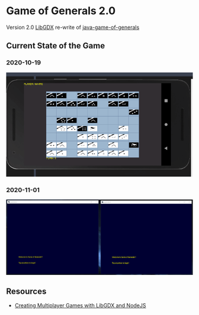# Game of Generals 2.0

Version 2.0 [LibGDX](https://libgdx.badlogicgames.com/) re-write of
[java-game-of-generals](https://github.com/marklcrns/java-game-of-generals)

## Current State of the Game

### 2020-10-19

![2020-10-19](demo/2020-10-19_demo_android.gif)

### 2020-11-01

![2020-11-01](demo/2020-11-01_demo_desktop.gif)

## Resources

- [Creating Multiplayer Games with LibGDX and NodeJS](https://www.youtube.com/watch?v=uIPAaDslhPM&list=PLZm85UZQLd2Qh6r7jxBKPuB4hl-Xw5uZT)
